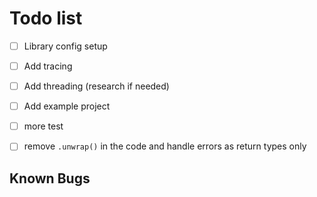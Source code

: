 # Todo list

- [ ] Library config setup
- [ ] Add tracing
- [ ] Add threading (research if needed)
- [ ] Add example project
- [ ] more test
- [ ] remove `.unwrap()` in the code and handle errors as return types only


## Known Bugs

